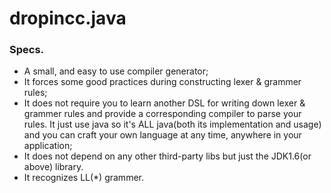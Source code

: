 dropincc.java
=============

### Specs.

* A small, and easy to use compiler generator;
* It forces some good practices during constructing lexer & grammer rules;
* It does not require you to learn another DSL for writing down lexer & grammer rules and provide a corresponding compiler to parse your rules. It just use java so it's ALL java(both its implementation and usage) and you can craft your own language at any time, anywhere in your application;
* It does not depend on any other third-party libs but just the JDK1.6(or above) library.
* It recognizes LL(*) grammer.
